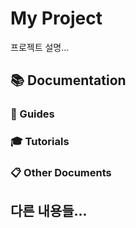 # My Project

프로젝트 설명...

<!-- DOCS_INDEX_START -->
## 📚 Documentation

### 📖 Guides


### 🎓 Tutorials


### 📋 Other Documents

<!-- DOCS_INDEX_END -->

## 다른 내용들...

